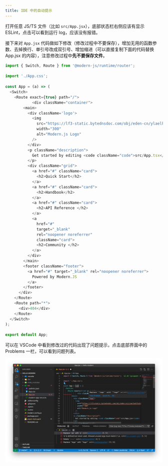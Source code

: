 ```yaml
---
title: IDE 中的自动提示
---
```


打开任意 JS/TS 文件（比如 `src/App.jsx`），底部状态栏右侧应该有显示 ESLint，点击可以看到运行 log，应该没有报错。

接下来对 `App.jsx` 代码做如下修改（修改过程中不要保存），增加无用的函数参数、去掉换行、单引号改成双引号、增加缩进（可以直接复制下面的代码替换 App.jsx 的内容），注意修改过程中**先不要保存文件**。

```javascript
import { Switch, Route } from '@modern-js/runtime/router';

import './App.css';

const App = (a) => (
  <Switch>
    <Route exact={true} path="/">
            <div className="container">
        <main>
          <div className='logo'>
            <img
              src="https://lf3-static.bytednsdoc.com/obj/eden-cn/ylaelkeh7nuhfnuhf/modernjs-cover.png"
              width="300"
              alt="Modern.js Logo"
            />
          </div>
          <p className="description">
            Get started by editing <code className="code">src/App.tsx</code>
          </p>
          <div className="grid">
            <a href="#" className="card">
              <h2>Quick Start</h2>
            </a>
            <a href="#" className="card">
              <h2>Handbook</h2>
            </a>
            <a href="#" className="card">
              <h2>API Reference </h2>
            </a>
            <a
              href="#"
              target="_blank"
              rel="noopener noreferrer"
              className="card">
              <h2>Community </h2>
            </a>
          </div>
        </main>
        <footer className="footer">
          <a href="#" target="_blank" rel="noopener noreferrer">
            Powered by Modern.JS
          </a>
        </footer>
      </div>
    </Route>
    <Route path="*">
      <div>404</div>
    </Route>
  </Switch>
);

export default App;
```

可以在 VSCode 中看到修改过的代码出现了问题提示，点击底部界面中的 Problems 一栏，可以看到问题列表。

![vsc-with-error](./assets/vsc-with-error.png)
